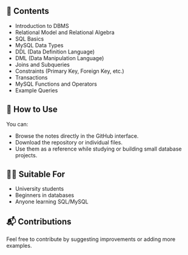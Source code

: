 
## 📘 Contents

- Introduction to DBMS
- Relational Model and Relational Algebra
- SQL Basics
- MySQL Data Types
- DDL (Data Definition Language)
- DML (Data Manipulation Language)
- Joins and Subqueries
- Constraints (Primary Key, Foreign Key, etc.)
- Transactions
- MySQL Functions and Operators
- Example Queries

## 📂 How to Use

You can:
- Browse the notes directly in the GitHub interface.
- Download the repository or individual files.
- Use them as a reference while studying or building small database projects.

## 🧑‍🎓 Suitable For

- University students
- Beginners in databases
- Anyone learning SQL/MySQL

## 📬 Contributions

Feel free to contribute by suggesting improvements or adding more examples.

